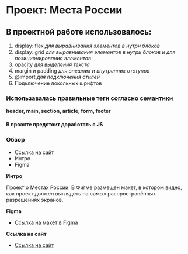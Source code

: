# Проект: Места России
## В проектной работе использовалось:
1. display: flex *для выравнивания элементов в нутри блоков*
2. display: grid *для выравнивания элементов в нутри блоков и для позиционирования элементов*
3. opacity *для выделения текста*
4. margin и padding *для внешних и внутренних отступов*
5. @import *для подключения стилей*
6. Подключение локольных шрифтов
### Использавалась правильные теги согласно семантики
**header, main, section, article, form, footer**
#### В проэкте предстоит доработать с JS

### Обзор
* Ссылка на сайт
* Интро
* Figma

**Интро**

Проект о Местах России.
В Фигме размещен макет, в котором видно, как проект должен выглядеть на самых распространённых разрешениях экранов.

**Figma**

* [Ссылка на макет в Figma](https://www.figma.com/file/2cn9N9jSkmxD84oJik7xL7/JavaScript.-Sprint-4?type=design&node-id=0-1&t=shv3aJ98Hoh5jhHJ-0)

**Ссылка на сайт**
* [Ссылка на сайт](https://rde161rus.github.io/mesto/)